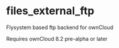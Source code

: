 # files_external_ftp
Flysystem based ftp backend for ownCloud

Requires ownCloud 8.2 pre-alpha or later

